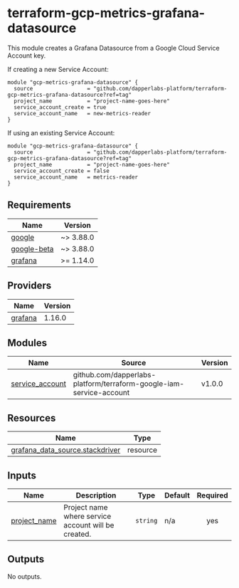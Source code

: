 # terraform-gcp-metrics-grafana-datasource

This module creates a Grafana Datasource from a Google Cloud Service Account key.

If creating a new Service Account:

```hcl
module "gcp-metrics-grafana-datasource" {
  source                 = "github.com/dapperlabs-platform/terraform-gcp-metrics-grafana-datasource?ref=tag"
  project_name           = "project-name-goes-here"
  service_account_create = true
  service_account_name   = new-metrics-reader
}
```

If using an existing Service Account:

```hcl
module "gcp-metrics-grafana-datasource" {
  source                 = "github.com/dapperlabs-platform/terraform-gcp-metrics-grafana-datasource?ref=tag"
  project_name           = "project-name-goes-here"
  service_account_create = false
  service_account_name   = metrics-reader
}
```

## Requirements

| Name | Version |
|------|---------|
| <a name="requirement_google"></a> [google](#requirement\_google) | ~> 3.88.0 |
| <a name="requirement_google-beta"></a> [google-beta](#requirement\_google-beta) | ~> 3.88.0 |
| <a name="requirement_grafana"></a> [grafana](#requirement\_grafana) | >= 1.14.0 |

## Providers

| Name | Version |
|------|---------|
| <a name="provider_grafana"></a> [grafana](#provider\_grafana) | 1.16.0 |

## Modules

| Name | Source | Version |
|------|--------|---------|
| <a name="module_service_account"></a> [service\_account](#module\_service\_account) | github.com/dapperlabs-platform/terraform-google-iam-service-account | v1.0.0 |

## Resources

| Name | Type |
|------|------|
| [grafana_data_source.stackdriver](https://registry.terraform.io/providers/grafana/grafana/latest/docs/resources/data_source) | resource |

## Inputs

| Name | Description | Type | Default | Required |
|------|-------------|------|---------|:--------:|
| <a name="input_project_name"></a> [project\_name](#input\_project\_name) | Project name where service account will be created. | `string` | n/a | yes |

## Outputs

No outputs.
